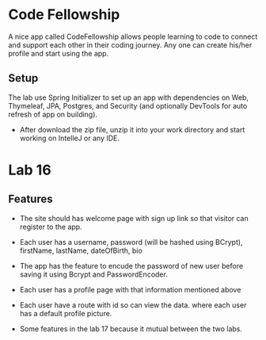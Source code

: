 # Code Fellowship

A nice app called CodeFellowship allows people learning to code to connect and support each other in their coding journey. Any one can create his/her profile and start using the app.

## Setup

The lab use Spring Initializer to set up an app with dependencies on Web, Thymeleaf, JPA, Postgres, and Security (and optionally DevTools for auto refresh of app on building).

- After download the zip file, unzip it into your work directory and start working on IntelleJ or any IDE.

# Lab 16

## Features

- The site should has welcome page with sign up link so that visitor can register to the app.

- Each user has a username, password (will be hashed using BCrypt), firstName, lastName, dateOfBirth, bio

- The app has the feature to encude the password of new user before saving it using Bcrypt and PasswordEncoder.

- Each user has a profile page with that information mentioned above

- Each user have a route with id so can view the data. where each user has a default profile picture.

- Some features in the lab 17 because it mutual between the two labs.
